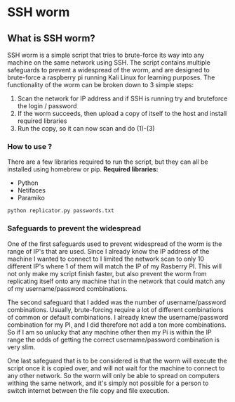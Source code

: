 # SSH worm

## What is SSH worm?
SSH worm is a simple script that tries to brute-force its way into any machine on the same network using SSH. The script contains multiple safeguards to prevent a widespread of the worm, and are designed to brute-force a raspberry pi running Kali Linux for learning purposes. The functionality of the worm can be broken down to 3 simple steps: 

1. Scan the network for IP address and if SSH is running try and bruteforce the login / password 
2. If the worm succeeds, then upload a copy of itself to the host and install required libraries
3. Run the copy, so it can now scan and do (1)-(3) 

### How to use ?
There are a few libraries required to run the script, but they can all be installed using homebrew or pip.
**Required libraries:** 
- Python 
- Netifaces
- Paramiko

 ~~~~ 
 python replicator.py passwords.txt
 ~~~~ 
 ### Safeguards to prevent the widespread
 One of the first safeguards used to prevent widespread of the worm is the range of IP's that are used. Since I already know the IP address of the machine I wanted to connect to I limited the network scan to only 10 different IP's where 1 of them will match the IP of my Rasberry PI. This will not only make my script finish faster, but also prevent the worm from replicating itself onto any machine that in the network that could match any of my username/password combinations.
 
 The second safeguard that I added was the number of username/password combinations. Usually, brute-forcing require a lot of different combinations of common or default combinations. I already knew the username/password combination for my PI, and I did therefore not add a ton more combinations. So if I am so unlucky that any machine other then my Pi is within the IP range the odds of getting the correct username/password combination is very slim. 
 
 One last safeguard that is to be considered is that the worm will execute the script once it is copied over, and will not wait for the machine to connect to any other network. So the worm will only be able to spread on computers withing the same network, and it's simply not possible for a person to switch internet between the file copy and file execution. 
